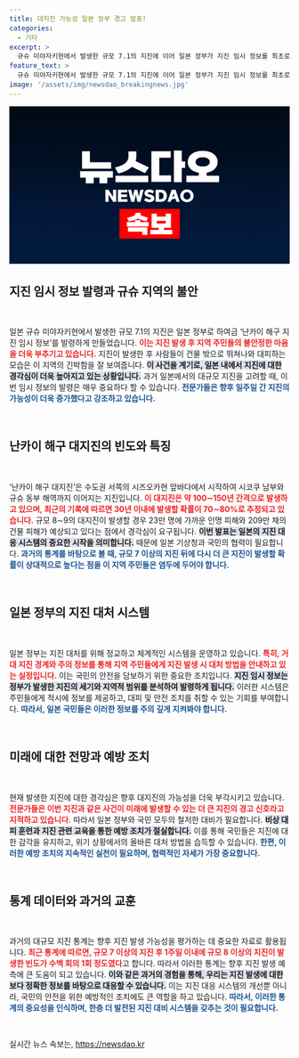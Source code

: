 ```yaml
---
title: 대지진 가능성 일본 정부 경고 발표!
categories:
  - 기타
excerpt: >
  규슈 미야자키현에서 발생한 규모 7.1의 지진에 이어 일본 정부가 지진 임시 정보를 최초로 발령하며 불안이 증폭되고 있습니다. 전문가들은 향후 일주일간 거대 지진의 가능성이 커졌다고 경고하고 있습니다.
feature_text: >
  규슈 미야자키현에서 발생한 규모 7.1의 지진에 이어 일본 정부가 지진 임시 정보를 최초로 발령하며 불안이 증폭되고 있습니다. 전문가들은 향후 일주일간 거대 지진의 가능성이 커졌다고 경고하고 있습니다.
image: '/assets/img/newsdao_breakingnews.jpg'
---
```


<p><img src="/assets/img/newsdao_breakingnews.jpg" alt="flaretime 속보" /></p>

<h2 data-ke-size="size26">지진 임시 정보 발령과 규슈 지역의 불안</h2>

<p data-ke-size="size16">&nbsp;</p>

<p>일본 규슈 미야자키현에서 발생한 규모 7.1의 지진은 일본 정부로 하여금 ‘난카이 해구 지진 임시 정보’를 발령하게 만들었습니다. <b><span style="color: #ee2323;">이는 지진 발생 후 지역 주민들의 불안정한 마음을 더욱 부추기고 있습니다.</span></b> 지진이 발생한 후 사람들이 건물 밖으로 뛰쳐나와 대피하는 모습은 이 지역의 긴박함을 잘 보여줍니다. <b><span style="background-color: #21538527;">이 사건을 계기로, 일본 내에서 지진에 대한 경각심이 더욱 높아지고 있는 상황입니다.</span></b> 과거 일본에서의 대규모 지진을 고려할 때, 이번 임시 정보의 발령은 매우 중요하다 할 수 있습니다. <b><span style="color: #1a5490;">전문가들은 향후 일주일 간 지진의 가능성이 더욱 증가했다고 강조하고 있습니다.</span></b></p>

<p data-ke-size="size16">&nbsp;</p>

<h2 data-ke-size="size26">난카이 해구 대지진의 빈도와 특징</h2>

<p data-ke-size="size16">&nbsp;</p>

<p>‘난카이 해구 대지진’은 수도권 서쪽의 시즈오카현 앞바다에서 시작하여 시코쿠 남부와 규슈 동부 해역까지 이어지는 지진입니다. <b><span style="color: #ee2323;">이 대지진은 약 100∼150년 간격으로 발생하고 있으며, 최근의 기록에 따르면 30년 이내에 발생할 확률이 70∼80%로 추정되고 있습니다.</span></b> 규모 8∼9의 대지진이 발생할 경우 23만 명에 가까운 인명 피해와 209만 채의 건물 피해가 예상되고 있다는 점에서 경각심이 요구됩니다. <b><span style="background-color: #21538527;">이번 발표는 일본의 지진 대응 시스템의 중요한 시작을 의미합니다.</span></b> 때문에 일본 기상청과 국민의 협력이 필요합니다. <b><span style="color: #1a5490;">과거의 통계를 바탕으로 볼 때, 규모 7 이상의 지진 뒤에 다시 더 큰 지진이 발생할 확률이 상대적으로 높다는 점을 이 지역 주민들은 염두에 두어야 합니다.</span></b></p>

<p data-ke-size="size16">&nbsp;</p>

<h2 data-ke-size="size26">일본 정부의 지진 대처 시스템</h2>

<p data-ke-size="size16">&nbsp;</p>

<p>일본 정부는 지진 대처를 위해 정교하고 체계적인 시스템을 운영하고 있습니다. <b><span style="color: #ee2323;">특히, 거대 지진 경계와 주의 정보를 통해 지역 주민들에게 지진 발생 시 대처 방법을 안내하고 있는 실정입니다.</span></b> 이는 국민의 안전을 담보하기 위한 중요한 조치입니다. <b><span style="background-color: #21538527;">지진 임시 정보는 정부가 발생한 지진의 세기와 지역적 범위를 분석하여 발령하게 됩니다.</span></b> 이러한 시스템은 주민들에게 적시에 정보를 제공하고, 대피 및 안전 조치를 취할 수 있는 기회를 부여합니다. <b><span style="color: #1a5490;">따라서, 일본 국민들은 이러한 정보를 주의 깊게 지켜봐야 합니다.</span></b></p>

<p data-ke-size="size16">&nbsp;</p>

<h2 data-ke-size="size26">미래에 대한 전망과 예방 조치</h2>

<p data-ke-size="size16">&nbsp;</p>

<p>현재 발생한 지진에 대한 경각심은 향후 대지진의 가능성을 더욱 부각시키고 있습니다. <b><span style="color: #ee2323;">전문가들은 이번 지진과 같은 사건이 미래에 발생할 수 있는 더 큰 지진의 경고 신호라고 지적하고 있습니다.</span></b> 따라서 일본 정부와 국민 모두의 철저한 대비가 필요합니다. <b><span style="background-color: #21538527;">비상 대피 훈련과 지진 관련 교육을 통한 예방 조치가 절실합니다.</span></b> 이를 통해 국민들은 지진에 대한 감각을 유지하고, 위기 상황에서의 올바른 대처 방법을 습득할 수 있습니다. <b><span style="color: #1a5490;">한편, 이러한 예방 조치의 지속적인 실천이 필요하며, 협력적인 자세가 가장 중요합니다.</span></b></p>

<p data-ke-size="size16">&nbsp;</p>

<h2 data-ke-size="size26">통계 데이터와 과거의 교훈</h2>

<p data-ke-size="size16">&nbsp;</p>

<p>과거의 대규모 지진 통계는 향후 지진 발생 가능성을 평가하는 데 중요한 자료로 활용됩니다. <b><span style="color: #ee2323;">최근 통계에 따르면, 규모 7 이상의 지진 후 1주일 이내에 규모 8 이상의 지진이 발생한 빈도가 수백 회의 1회 정도였다</span></b>고 합니다. 따라서 이러한 통계는 향후 지진 발생 예측에 큰 도움이 되고 있습니다. <b><span style="background-color: #21538527;">이와 같은 과거의 경험을 통해, 우리는 지진 발생에 대한 보다 정확한 정보를 바탕으로 대응할 수 있습니다.</span></b> 이는 지진 대응 시스템의 개선뿐 아니라, 국민의 안전을 위한 예방적인 조치에도 큰 역할을 하고 있습니다. <b><span style="color: #1a5490;">따라서, 이러한 통계의 중요성을 인식하며, 한층 더 발전된 지진 대비 시스템을 갖추는 것이 필요합니다.</span></b></p>

<p data-ke-size="size16">&nbsp;</p>
실시간 뉴스 속보는, <a href="https://newsdao.kr" rel="dofollow">https://newsdao.kr</a>


